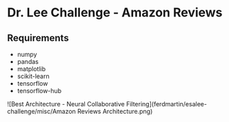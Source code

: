 # Dr. Lee Challenge - Amazon Reviews

## Requirements
- numpy
- pandas
- matplotlib
- scikit-learn
- tensorflow
- tensorflow-hub


![Best Architecture - Neural Collaborative Filtering](ferdmartin/esalee-challenge/misc/Amazon Reviews Architecture.png)